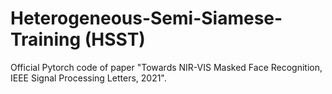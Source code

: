 # Heterogeneous-Semi-Siamese-Training (HSST)

Official Pytorch code of paper "Towards NIR-VIS Masked Face Recognition, IEEE Signal Processing Letters, 2021".

